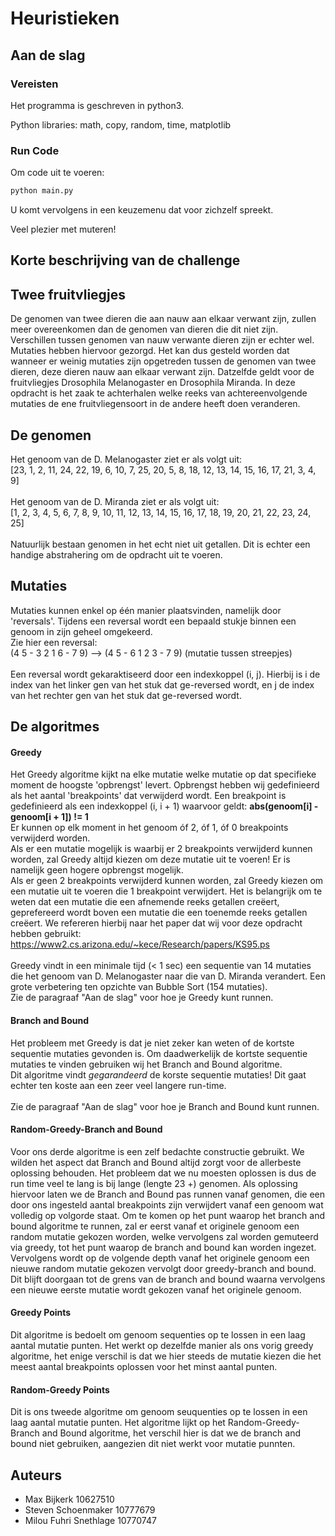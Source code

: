 # Heuristieken
## Aan de slag
### Vereisten
Het programma is geschreven in python3.

Python libraries: math, copy, random, time, matplotlib
### Run Code
Om code uit te voeren:
```python
python main.py
```
U komt vervolgens in een keuzemenu dat voor zichzelf spreekt.

Veel plezier met muteren!

## Korte beschrijving van de challenge
## Twee fruitvliegjes
De genomen van twee dieren die aan nauw aan elkaar verwant zijn, zullen meer overeenkomen dan de genomen van dieren die dit niet zijn.
Verschillen tussen genomen van nauw verwante dieren zijn er echter wel. Mutaties hebben hiervoor gezorgd.
Het kan dus gesteld worden dat wanneer er weinig mutaties zijn opgetreden tussen de genomen van twee dieren, deze dieren nauw aan elkaar verwant zijn.
Datzelfde geldt voor de fruitvliegjes Drosophila Melanogaster en Drosophila Miranda. In deze opdracht is het zaak te achterhalen welke reeks van achtereenvolgende mutaties de ene fruitvliegensoort in de andere heeft doen veranderen.

## De genomen
Het genoom van de D. Melanogaster ziet er als volgt uit:<br />
[23, 1, 2, 11, 24, 22, 19, 6, 10, 7, 25, 20, 5, 8, 18, 12, 13, 14, 15, 16, 17, 21, 3, 4, 9]<br /><br />
Het genoom van de D. Miranda ziet er als volgt uit:<br />
[1, 2, 3, 4, 5, 6, 7, 8, 9, 10, 11, 12, 13, 14, 15, 16, 17, 18, 19, 20, 21, 22, 23, 24, 25]<br /><br />
Natuurlijk bestaan genomen in het echt niet uit getallen. Dit is echter een handige abstrahering om de opdracht uit te voeren.

## Mutaties
Mutaties kunnen enkel op één manier plaatsvinden, namelijk door 'reversals'. Tijdens een reversal wordt een bepaald stukje binnen een genoom in zijn geheel omgekeerd.<br />
Zie hier een reversal:<br />
(4 5 - 3 2 1 6 - 7 9) --> (4 5 - 6 1 2 3 - 7 9) (mutatie tussen streepjes)<br /><br />
Een reversal wordt gekaraktiseerd door een indexkoppel (i, j). Hierbij is i de index van het linker gen van het stuk dat ge-reversed wordt, en j de index van het rechter gen van het stuk dat ge-reversed wordt.


## De algoritmes
#### Greedy
Het Greedy algoritme kijkt na elke mutatie welke mutatie op dat specifieke moment de hoogste 'opbrengst' levert. Opbrengst hebben wij gedefinieerd als het aantal 'breakpoints' dat verwijderd wordt. Een breakpoint is gedefinieerd als een indexkoppel (i, i + 1) waarvoor geldt: __abs(genoom[i] - genoom[i + 1]) != 1__<br />
Er kunnen op elk moment in het genoom óf 2, óf 1, óf 0 breakpoints verwijderd worden.<br />
Als er een mutatie mogelijk is waarbij er 2 breakpoints verwijderd kunnen worden, zal Greedy altijd kiezen om deze mutatie uit te voeren! Er is namelijk geen hogere opbrengst mogelijk.<br />
Als er geen 2 breakpoints verwijderd kunnen worden, zal Greedy kiezen om een mutatie uit te voeren die 1 breakpoint verwijdert. Het is belangrijk om te weten dat een mutatie die een afnemende reeks getallen creëert, geprefereerd wordt boven een mutatie die een toenemde reeks getallen creëert. We refereren hierbij naar het paper dat wij voor deze opdracht hebben gebruikt: https://www2.cs.arizona.edu/~kece/Research/papers/KS95.ps
<br /><br />
Greedy vindt in een minimale tijd (< 1 sec) een sequentie van 14 mutaties die het genoom van D. Melanogaster naar die van D. Miranda verandert. Een grote verbetering ten opzichte van Bubble Sort (154 mutaties).<br />
Zie de paragraaf "Aan de slag" voor hoe je Greedy kunt runnen.

#### Branch and Bound
Het probleem met Greedy is dat je niet zeker kan weten of de kortste sequentie mutaties gevonden is. Om daadwerkelijk de kortste sequentie mutaties te vinden gebruiken wij het Branch and Bound algoritme.<br />
Dit algoritme vindt _gegarandeerd_ de korste sequentie mutaties! Dit gaat echter ten koste aan een zeer veel langere run-time.<br /><br />
Zie de paragraaf "Aan de slag" voor hoe je Branch and Bound kunt runnen.

#### Random-Greedy-Branch and Bound
Voor ons derde algoritme is een zelf bedachte constructie gebruikt. We wilden het aspect dat Branch and Bound altijd zorgt voor de allerbeste oplossing behouden. Het probleem dat we nu moesten oplossen is dus de run time veel te lang is bij lange (lengte 23 +) genomen. Als oplossing hiervoor laten we de Branch and Bound pas runnen vanaf genomen, die een door ons ingesteld aantal breakpoints zijn verwijdert vanaf een genoom wat volledig op volgorde staat. Om te komen op het punt waarop het branch and bound algoritme te runnen, zal er eerst vanaf et originele genoom een random mutatie gekozen worden, welke vervolgens zal worden gemuteerd via greedy, tot het punt waarop de branch and bound kan worden ingezet. Vervolgens wordt op de volgende depth vanaf het originele genoom een nieuwe random mutatie gekozen vervolgt door greedy-branch and bound. Dit blijft doorgaan tot de grens van de branch and bound waarna vervolgens een nieuwe eerste mutatie wordt gekozen vanaf het originele genoom.

#### Greedy Points
Dit algoritme is bedoelt om genoom sequenties op te lossen in een laag aantal mutatie punten. Het werkt op dezelfde manier als ons vorig greedy algoritme, het enige verschil is dat we hier steeds de mutatie kiezen die het meest aantal breakpoints oplossen voor het minst aantal punten.

#### Random-Greedy Points
Dit is ons tweede algoritme om genoom seuquenties op te lossen in een laag aantal mutatie punten. Het algoritme lijkt op het Random-Greedy-Branch and Bound algoritme, het verschil hier is dat we de branch and bound niet gebruiken, aangezien dit niet werkt voor mutatie punnten. 


## Auteurs
* Max Bijkerk 10627510
* Steven Schoenmaker 10777679
* Milou Fuhri Snethlage 10770747
